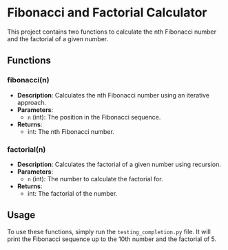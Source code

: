 # Fibonacci and Factorial Calculator

This project contains two functions to calculate the nth Fibonacci number and the factorial of a given number.

## Functions

### fibonacci(n)
- **Description**: Calculates the nth Fibonacci number using an iterative approach.
- **Parameters**:
  - `n` (int): The position in the Fibonacci sequence.
- **Returns**:
  - int: The nth Fibonacci number.

### factorial(n)
- **Description**: Calculates the factorial of a given number using recursion.
- **Parameters**:
  - `n` (int): The number to calculate the factorial for.
- **Returns**:
  - int: The factorial of the number.

## Usage

To use these functions, simply run the `testing_completion.py` file. It will print the Fibonacci sequence up to the 10th number and the factorial of 5.

